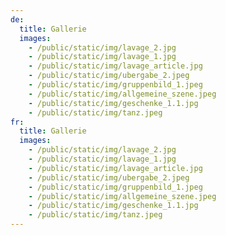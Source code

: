 ```yaml
---
de:
  title: Gallerie
  images:
    - /public/static/img/lavage_2.jpg
    - /public/static/img/lavage_1.jpg
    - /public/static/img/lavage_article.jpg
    - /public/static/img/ubergabe_2.jpeg
    - /public/static/img/gruppenbild_1.jpeg
    - /public/static/img/allgemeine_szene.jpeg
    - /public/static/img/geschenke_1.1.jpg
    - /public/static/img/tanz.jpeg
fr:
  title: Gallerie
  images:
    - /public/static/img/lavage_2.jpg
    - /public/static/img/lavage_1.jpg
    - /public/static/img/lavage_article.jpg
    - /public/static/img/ubergabe_2.jpeg
    - /public/static/img/gruppenbild_1.jpeg
    - /public/static/img/allgemeine_szene.jpeg
    - /public/static/img/geschenke_1.1.jpg
    - /public/static/img/tanz.jpeg
---
```

